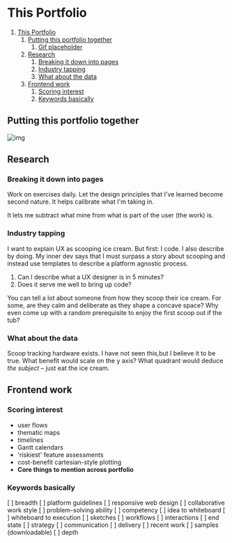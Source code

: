 
# This Portfolio

1.  [This Portfolio](#org3d794a2)
    1.  [Putting this portfolio together](#orgfcf47ef)
        1.  [Gif placeholder](#orgc1e729e)
    2.  [Research](#orgb7075d8)
        1.  [Breaking it down into pages](#orga416d4e)
        2.  [Industry tapping](#org2e3b847)
        3.  [What about the data](#org9010342)
    3.  [Frontend work](#orgd3f8148)
        1.  [Scoring interest](#org9f68f14)
        2.  [Keywords basically](#org1457cce)


<a id="org3d794a2"></a>




<a id="orgfcf47ef"></a>

## Putting this portfolio together


<a id="orgc1e729e"></a>


![img](https://uploads-ssl.webflow.com/5d7d44d8cb34e46b7a9f7abb/60fde1d5c119d426d436c58a_drumroll.gif)


<a id="orgb7075d8"></a>

## Research


<a id="orga416d4e"></a>

### Breaking it down into pages

Work on exercises daily. Let the design principles that I've learned
become second nature. It helps calibrate what I'm taking in.

It lets me subtract what mine from what is part of the user (the work)
is.


<a id="org2e3b847"></a>

### Industry tapping

I want to explain UX as scooping ice cream. But first: I code. I also
describe by doing. My inner dev says that I must surpass a story about
scooping and instead use templates to describe a platform agnostic
process.

1.  Can I describe what a UX designer is in 5 minutes?
2.  Does it serve me well to bring up code?

You can tell a lot about someone from how they scoop their ice cream.
For some, are they calm and deliberate as they shape a concave space?
Why even come up with a random prerequisite to enjoy the first scoop out
if the tub?


<a id="org9010342"></a>

### What about the data

Scoop tracking hardware exists. I have not seen this,but I believe it to
be true. What benefit would scale on the y axis? What quadrant would
deduce *the subject* &#x2013; just eat the ice cream.


<a id="orgd3f8148"></a>

## Frontend work


<a id="org9f68f14"></a>

### Scoring interest

-   user flows
-   thematic maps
-   timelines
-   Gantt calendars
-   'riskiest' feature assessments
-   cost-benefit cartesian-style plotting
-   **Core things to mention across portfolio**


<a id="org1457cce"></a>

### Keywords basically

[ ] breadth [ ] platform guidelines [ ] responsive web design [ ]
collaborative work style [ ] problem-solving ability [ ] competency [ ]
idea to whiteboard [ ] whiteboard to execution [ ] sketches [ ]
workflows [ ] interactions [ ] end state [ ] strategy [ ] communication
[ ] delivery [ ] recent work [ ] samples (downloadable) [ ] depth

